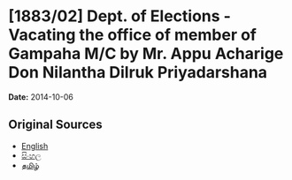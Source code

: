 # [1883/02] Dept. of Elections - Vacating the office of member of Gampaha M/C by Mr. Appu Acharige Don Nilantha Dilruk Priyadarshana

**Date:** 2014-10-06

## Original Sources

- [English](https://documents.gov.lk/view/extra-gazettes/2014/10/1883-02_E.pdf)
- [සිංහල](https://documents.gov.lk/view/extra-gazettes/2014/10/1883-02_S.pdf)
- [தமிழ்](https://documents.gov.lk/view/extra-gazettes/2014/10/1883-02_T.pdf)

